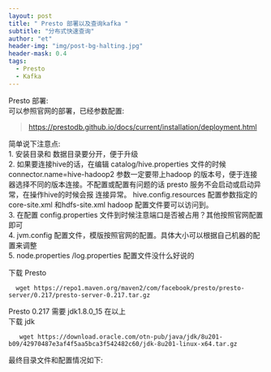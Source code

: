 ```yaml
---
layout: post
title: " Presto 部署以及查询kafka "
subtitle: "分布式快速查询"
author: "et"
header-img: "img/post-bg-halting.jpg"
header-mask: 0.4
tags:
  - Presto
  - Kafka
---
```




Presto  部署:   
可以参照官网的部署，已经参数配置:   
> https://prestodb.github.io/docs/current/installation/deployment.html

简单说下注意点:   
    1.  安装目录和 数据目录要分开，便于升级   
    2.  如果要连接hive的话，在编辑 catalog/hive.properties  文件的时候 connector.name=hive-hadoop2 参数一定要带上hadoop 的版本号，便于连接器选择不同的版本连接。不配置或配置有问题的话 presto 服务不会启动或启动异常，在操作hive的时候会报 连接异常。 hive.config.resources  配置参数指定的core-site.xml 和hdfs-site.xml hadoop 配置文件要可以访问到。   
    3.  在配置 config.properties 文件到时候注意端口是否被占用？其他按照官网配置即可   
    4.  jvm.config 配置文件，模版按照官网的配置。具体大小可以根据自己机器的配置来调整   
    5.  node.properties /log.properties  配置文件没什么好说的   
    
 

下载 Presto    

      wget https://repo1.maven.org/maven2/com/facebook/presto/presto-server/0.217/presto-server-0.217.tar.gz

Presto 0.217 需要 jdk1.8.0_15 在以上   
下载 jdk   

       wget https://download.oracle.com/otn-pub/java/jdk/8u201-b09/42970487e3af4f5aa5bca3f542482c60/jdk-8u201-linux-x64.tar.gz

最终目录文件和配置情况如下:
